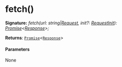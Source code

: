 # fetch()





**Signature:** _fetch(url: string|[Request](../../web-apis/class/request.md), init?: [RequestInit](../../web-apis/interface/requestinit.md)): [Promise](../../web-apis/class/promise.md)<[Response](../../web-apis/class/response.md)>;_

**Returns**: [`Promise`](../../web-apis/class/promise.md)<[`Response`](../../web-apis/class/response.md)>





#### Parameters
None


